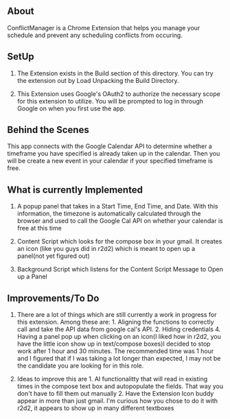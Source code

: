 ## About

ConflictManager is a Chrome Extension that helps you manage your schedule and prevent any scheduling conflicts from occuring. 

## SetUp

1. The Extension exists in the Build section of this directory. You can try the extension out by Load Unpacking the Build Directory.

2. This Extension uses Google's OAuth2 to authorize the necessary scope for this extension to utilize. You will be prompted to log in through Google on when you first use the app.

## Behind the Scenes

This app connects with the Google Calendar API to determine whether a timeframe you have specified is already taken up in the calendar. Then you will be create a new event in your calendar if your specified timeframe is free.

## What is currently Implemented

1. A popup panel that takes in a Start Time, End Time, and Date. With this information, the timezone is automatically calculated through the browser and used to call the Google Cal API on whether your calendar is free at this time

2. Content Script which looks for the compose box in your gmail. It creates an icon (like you guys did in r2d2) which is meant to open up a panel(not yet figured out)

3. Background Script which listens for the Content Script Message to Open up a Panel

## Improvements/To Do

1. There are a lot of things which are still currently a work in progress for this extension. Among these are: 1. Aligning the functions to correctly call and take the API data from google cal's API. 2. Hiding credentials 4. Having a panel pop up when clicking on an icon(I liked how in r2d2, you have the little icon show up in text/compose boxes)I decided to stop work after 1 hour and 30 minutes. The recommended time was 1 hour and I figured that if I was taking a lot longer than expected, I may not be the candidate you are looking for in this role. 

2. Ideas to improve this are 1. AI functionalitty that will read in existing times in the compose text box and autopopulate the fields. That way you don't have to fill them out manually 2. Have the Extension Icon buddy appear in more than just gmail. I'm curious how you chose to do it with r2d2, it appears to show up in many different textboxes 


